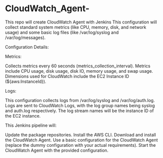 # CloudWatch_Agent-
This repo will create CloudWatch Agent with Jenkins
This configuration will collect standard system metrics (like CPU, memory, disk, and network usage) and some basic log files (like /var/log/syslog and /var/log/messages).

Configuration Details:

Metrics:

Collects metrics every 60 seconds (metrics_collection_interval).
Metrics include CPU usage, disk usage, disk IO, memory usage, and swap usage.
Dimensions used for CloudWatch include the EC2 Instance ID (${aws:InstanceId}).


Logs:

This configuration collects logs from /var/log/syslog and /var/log/auth.log.
Logs are sent to CloudWatch Logs, with the log group names being syslog and auth.log respectively.
The log stream names will be the instance ID of the EC2 instance.


This Jenkins pipeline will:

Update the package repositories.
Install the AWS CLI.
Download and install the CloudWatch Agent.
Use a basic configuration for the CloudWatch Agent (replace the dummy configuration with your actual requirements).
Start the CloudWatch Agent with the provided configuration.

